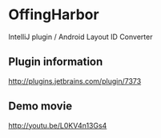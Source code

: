 OffingHarbor
============

IntelliJ plugin / Android Layout ID Converter

## Plugin information

http://plugins.jetbrains.com/plugin/7373

## Demo movie

http://youtu.be/L0KV4n13Gs4
